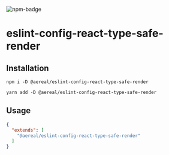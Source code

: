 ![npm-badge][npm-badge]

# eslint-config-react-type-safe-render

## Installation

```
npm i -D @aereal/eslint-config-react-type-safe-render
```

```
yarn add -D @aereal/eslint-config-react-type-safe-render
```

## Usage

```json
{
  "extends": [
    "@aereal/eslint-config-react-type-safe-render"
  ]
}
```

[npm-badge]: https://img.shields.io/npm/v/@aereal/eslint-config-react-type-safe-render
